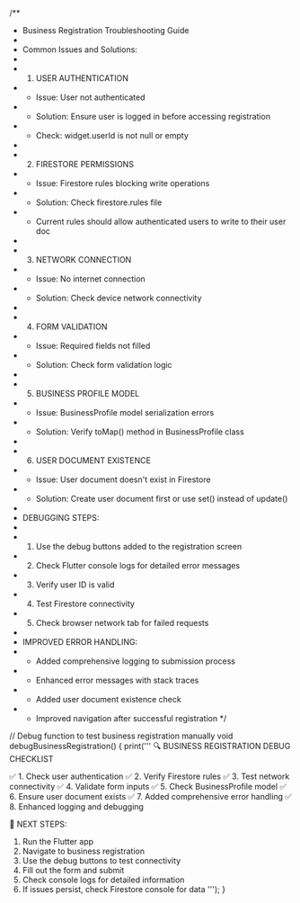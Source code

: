 /**
 * Business Registration Troubleshooting Guide
 * 
 * Common Issues and Solutions:
 * 
 * 1. USER AUTHENTICATION
 *    - Issue: User not authenticated
 *    - Solution: Ensure user is logged in before accessing registration
 *    - Check: widget.userId is not null or empty
 * 
 * 2. FIRESTORE PERMISSIONS
 *    - Issue: Firestore rules blocking write operations
 *    - Solution: Check firestore.rules file
 *    - Current rules should allow authenticated users to write to their user doc
 * 
 * 3. NETWORK CONNECTION
 *    - Issue: No internet connection
 *    - Solution: Check device network connectivity
 * 
 * 4. FORM VALIDATION
 *    - Issue: Required fields not filled
 *    - Solution: Check form validation logic
 * 
 * 5. BUSINESS PROFILE MODEL
 *    - Issue: BusinessProfile model serialization errors
 *    - Solution: Verify toMap() method in BusinessProfile class
 * 
 * 6. USER DOCUMENT EXISTENCE
 *    - Issue: User document doesn't exist in Firestore
 *    - Solution: Create user document first or use set() instead of update()
 * 
 * DEBUGGING STEPS:
 * 
 * 1. Use the debug buttons added to the registration screen
 * 2. Check Flutter console logs for detailed error messages
 * 3. Verify user ID is valid
 * 4. Test Firestore connectivity
 * 5. Check browser network tab for failed requests
 * 
 * IMPROVED ERROR HANDLING:
 * - Added comprehensive logging to submission process
 * - Enhanced error messages with stack traces
 * - Added user document existence check
 * - Improved navigation after successful registration
 */

// Debug function to test business registration manually
void debugBusinessRegistration() {
  print('''
  🔍 BUSINESS REGISTRATION DEBUG CHECKLIST
  
  ✅ 1. Check user authentication
  ✅ 2. Verify Firestore rules
  ✅ 3. Test network connectivity
  ✅ 4. Validate form inputs
  ✅ 5. Check BusinessProfile model
  ✅ 6. Ensure user document exists
  ✅ 7. Added comprehensive error handling
  ✅ 8. Enhanced logging and debugging
  
  📝 NEXT STEPS:
  1. Run the Flutter app
  2. Navigate to business registration
  3. Use the debug buttons to test connectivity
  4. Fill out the form and submit
  5. Check console logs for detailed information
  6. If issues persist, check Firestore console for data
  ''');
}
